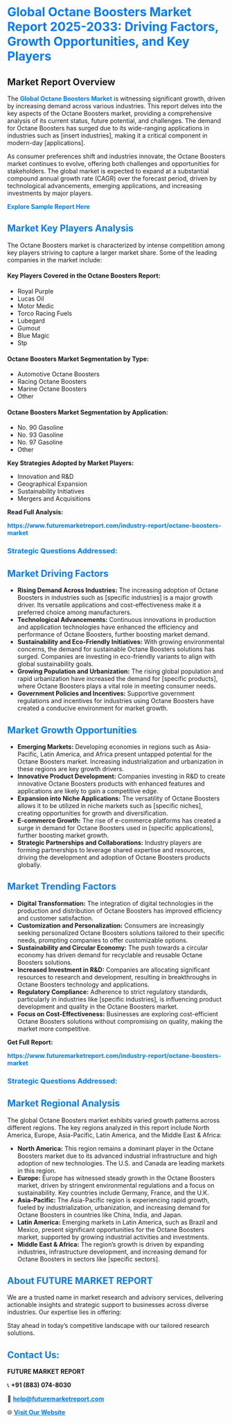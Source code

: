 <h1 style="color: #007BFF;">Global Octane Boosters Market Report 2025-2033: Driving Factors, Growth Opportunities, and Key Players</h1>

<section id="overview">
<h2>Market Report Overview</h2>
<p>The <a href="https://www.futuremarketreport.com/industry-report/octane-boosters-market" style="color: #007BFF; text-decoration: none;"><strong>Global Octane Boosters Market</strong></a> is witnessing significant growth, driven by increasing demand across various industries. This report delves into the key aspects of the Octane Boosters market, providing a comprehensive analysis of its current status, future potential, and challenges. The demand for Octane Boosters has surged due to its wide-ranging applications in industries such as [insert industries], making it a critical component in modern-day [applications].</p>
<p>As consumer preferences shift and industries innovate, the Octane Boosters market continues to evolve, offering both challenges and opportunities for stakeholders. The global market is expected to expand at a substantial compound annual growth rate (CAGR) over the forecast period, driven by technological advancements, emerging applications, and increasing investments by major players.</p>
</section>

<section id="overview">
<p><a href="https://www.futuremarketreport.com/request-sample/reportId=31282" style="color: #007BFF; text-decoration: none;"><strong>Explore Sample Report Here</strong></a></p>
</section>

<section id="key-players">
<h2 style="color: #007BFF;">Market Key Players Analysis</h2>
<p>The Octane Boosters market is characterized by intense competition among key players striving to capture a larger market share. Some of the leading companies in the market include:</p>
<h4>Key Players Covered in the Octane Boosters Report:</h4>
<ul><li>Royal Purple</li><li>Lucas Oil</li><li>Motor Medic</li><li>Torco Racing Fuels</li><li>Lubegard</li><li>Gumout</li><li>Blue Magic</li><li>Stp</li></ul>
<h4>Octane Boosters Market Segmentation by Type:</h4>
<ul><li>Automotive Octane Boosters</li><li>Racing Octane Boosters</li><li>Marine Octane Boosters</li><li>Other</li></ul>

<h4>Octane Boosters Market Segmentation by Application:</h4>
<ul><li>No. 90 Gasoline</li><li>No. 93 Gasoline</li><li>No. 97 Gasoline</li><li>Other</li></ul>
<p><strong>Key Strategies Adopted by Market Players:</strong></p>
<ul>
<li>Innovation and R&D</li>
<li>Geographical Expansion</li>
<li>Sustainability Initiatives</li>
<li>Mergers and Acquisitions</li>
</ul>
</section>

<section>
<p><strong>Read Full Analysis: </strong></p><a href="https://www.futuremarketreport.com/industry-report/octane-boosters-market" style="color: #007BFF; text-decoration: none;"><strong>https://www.futuremarketreport.com/industry-report/octane-boosters-market</strong></a>
<h3 style="color: #007BFF;">Strategic Questions Addressed:</h3>
</section>

<section id="driving-factors">
<h2 style="color: #007BFF;">Market Driving Factors</h2>
<ul>
<li><strong>Rising Demand Across Industries:</strong> The increasing adoption of Octane Boosters in industries such as [specific industries] is a major growth driver. Its versatile applications and cost-effectiveness make it a preferred choice among manufacturers.</li>
<li><strong>Technological Advancements:</strong> Continuous innovations in production and application technologies have enhanced the efficiency and performance of Octane Boosters, further boosting market demand.</li>
<li><strong>Sustainability and Eco-Friendly Initiatives:</strong> With growing environmental concerns, the demand for sustainable Octane Boosters solutions has surged. Companies are investing in eco-friendly variants to align with global sustainability goals.</li>
<li><strong>Growing Population and Urbanization:</strong> The rising global population and rapid urbanization have increased the demand for [specific products], where Octane Boosters plays a vital role in meeting consumer needs.</li>
<li><strong>Government Policies and Incentives:</strong> Supportive government regulations and incentives for industries using Octane Boosters have created a conducive environment for market growth.</li>
</ul>
</section>

<section id="growth-opportunities">
<h2 style="color: #007BFF;">Market Growth Opportunities</h2>
<ul>
<li><strong>Emerging Markets:</strong> Developing economies in regions such as Asia-Pacific, Latin America, and Africa present untapped potential for the Octane Boosters market. Increasing industrialization and urbanization in these regions are key growth drivers.</li>
<li><strong>Innovative Product Development:</strong> Companies investing in R&D to create innovative Octane Boosters products with enhanced features and applications are likely to gain a competitive edge.</li>
<li><strong>Expansion into Niche Applications:</strong> The versatility of Octane Boosters allows it to be utilized in niche markets such as [specific niches], creating opportunities for growth and diversification.</li>
<li><strong>E-commerce Growth:</strong> The rise of e-commerce platforms has created a surge in demand for Octane Boosters used in [specific applications], further boosting market growth.</li>
<li><strong>Strategic Partnerships and Collaborations:</strong> Industry players are forming partnerships to leverage shared expertise and resources, driving the development and adoption of Octane Boosters products globally.</li>
</ul>
</section>

<section id="trending-factors">
<h2 style="color: #007BFF;">Market Trending Factors</h2>
<ul>
<li><strong>Digital Transformation:</strong> The integration of digital technologies in the production and distribution of Octane Boosters has improved efficiency and customer satisfaction.</li>
<li><strong>Customization and Personalization:</strong> Consumers are increasingly seeking personalized Octane Boosters solutions tailored to their specific needs, prompting companies to offer customizable options.</li>
<li><strong>Sustainability and Circular Economy:</strong> The push towards a circular economy has driven demand for recyclable and reusable Octane Boosters solutions.</li>
<li><strong>Increased Investment in R&D:</strong> Companies are allocating significant resources to research and development, resulting in breakthroughs in Octane Boosters technology and applications.</li>
<li><strong>Regulatory Compliance:</strong> Adherence to strict regulatory standards, particularly in industries like [specific industries], is influencing product development and quality in the Octane Boosters market.</li>
<li><strong>Focus on Cost-Effectiveness:</strong> Businesses are exploring cost-efficient Octane Boosters solutions without compromising on quality, making the market more competitive.</li>
</ul>
</section>

<section>
<p><strong>Get Full Report: </strong></p><a href="https://www.futuremarketreport.com/industry-report/octane-boosters-market" style="color: #007BFF; text-decoration: none;"><strong>https://www.futuremarketreport.com/industry-report/octane-boosters-market</strong></a>
<h3 style="color: #007BFF;">Strategic Questions Addressed:</h3>
</section>


<section id="regional-analysis">
<h2 style="color: #007BFF;">Market Regional Analysis</h2>
<p>The global Octane Boosters market exhibits varied growth patterns across different regions. The key regions analyzed in this report include North America, Europe, Asia-Pacific, Latin America, and the Middle East & Africa:</p>
<ul>
<li><strong>North America:</strong> This region remains a dominant player in the Octane Boosters market due to its advanced industrial infrastructure and high adoption of new technologies. The U.S. and Canada are leading markets in this region.</li>
<li><strong>Europe:</strong> Europe has witnessed steady growth in the Octane Boosters market, driven by stringent environmental regulations and a focus on sustainability. Key countries include Germany, France, and the U.K.</li>
<li><strong>Asia-Pacific:</strong> The Asia-Pacific region is experiencing rapid growth, fueled by industrialization, urbanization, and increasing demand for Octane Boosters in countries like China, India, and Japan.</li>
<li><strong>Latin America:</strong> Emerging markets in Latin America, such as Brazil and Mexico, present significant opportunities for the Octane Boosters market, supported by growing industrial activities and investments.</li>
<li><strong>Middle East & Africa:</strong> The region’s growth is driven by expanding industries, infrastructure development, and increasing demand for Octane Boosters in sectors like [specific sectors].</li>
</ul>
</section>

<footer>
<h2 style="color: #007BFF;">About FUTURE MARKET REPORT</h2>
<p>We are a trusted name in market research and advisory services, delivering actionable insights and strategic support to businesses across diverse industries. Our expertise lies in offering:</p>

<p>Stay ahead in today’s competitive landscape with our tailored research solutions.</p>

<h2 style="color: #007BFF;">Contact Us:</h2>
<p><strong>FUTURE MARKET REPORT</strong></p>
<p>📞 <strong>+91 (883) 074-8030</strong></p>
<p>📧 <strong><a href="mailto:help@futuremarketreport.com" style="color: #007BFF;">help@futuremarketreport.com</a></strong></p>
<p>🌐 <strong><a href="https://www.futuremarketreport.com/" style="color: #007BFF;">Visit Our Website</a></strong></p>
</footer>